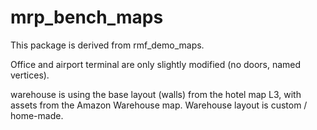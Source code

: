 # mrp_bench_maps

This package is derived from rmf\_demo\_maps.

Office and airport terminal are only slightly modified (no doors, named vertices).

warehouse is using the base layout (walls) from the hotel map L3, with assets from the Amazon Warehouse map. Warehouse layout is custom / home-made.